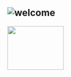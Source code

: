 ## ![welcome](https://github.com/anazibinurasheed/anazibinurasheed/blob/main/assets/gopher.png)
<img src="[relative/path/in/repository/to/image.svg](https://github.com/anazibinurasheed/anazibinurasheed/blob/main/assets/gopher.png)https://github.com/anazibinurasheed/anazibinurasheed/blob/main/assets/gopher.png" width="128" height="100"/>
